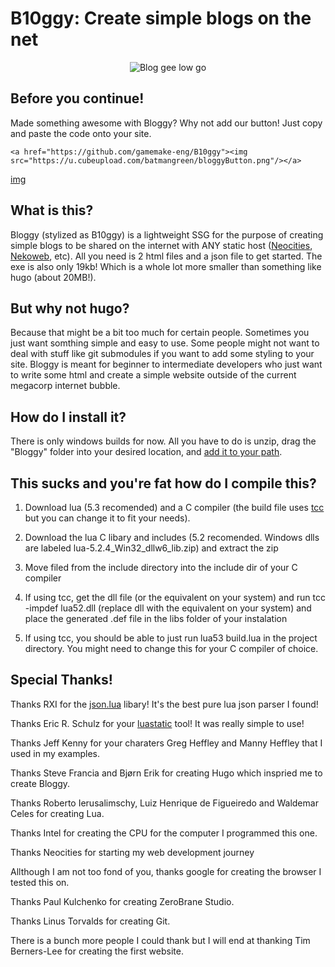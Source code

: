 #	B10ggy: Create simple blogs on the net

<p align="center">
  <img src="https://u.cubeupload.com/batmangreen/Logo.png" alt="Blog gee low go"/>
</p>

##	Before you continue!

Made something awesome with Bloggy? Why not add our button! Just copy and paste the code onto your site.

`<a href="https://github.com/gamemake-eng/B10ggy"><img src="https://u.cubeupload.com/batmangreen/bloggyButton.png"/></a>`

[img](https://u.cubeupload.com/batmangreen/bloggyButton.png)

##	What is this?

Bloggy (stylized as B10ggy) is a lightweight SSG for the purpose of creating simple blogs to be shared on the internet with ANY static host ([Neocities](https://neocities.org/), [Nekoweb](https://nekoweb.org/), etc). All you need is 2 html files and a json file to get started. The exe is also only 19kb! Which is a whole lot more smaller than something like hugo (about 20MB!).

##	But why not hugo?

Because that might be a bit too much for certain people. Sometimes you just want somthing simple and easy to use. Some people might not want to deal with stuff like git submodules if you want to add some styling to your site. Bloggy is meant for beginner to intermediate developers who just want to write some html and create a simple website outside of the current megacorp internet bubble.

##	How do I install it?

There is only windows builds for now. All you have to do is unzip, drag the "Bloggy" folder into your desired location, and [add it to your path](https://www.architectryan.com/2018/03/17/add-to-the-path-on-windows-10/).

##	This sucks and you're fat how do I compile this?

1.	Download lua (5.3 recomended) and a C compiler (the build file uses [tcc](https://bellard.org/tcc/) but you can change it to fit your needs).

2.	Download the lua C libary and includes (5.2 recomended. Windows dlls are labeled lua-5.2.4_Win32_dllw6_lib.zip) and extract the zip

3.	Move filed from the include directory into the include dir of your C compiler

4.	If using tcc, get the dll file (or the equivalent on your system) and run tcc -impdef lua52.dll (replace dll with the equivalent on your system) and place the generated .def file in the libs folder of your instalation

5.	If using tcc, you should be able to just run lua53 build.lua in the project directory. You might need to change this for your C compiler of choice.

##	Special Thanks!

Thanks RXI for the [json.lua](https://github.com/rxi/json.lua) libary! It's the best pure lua json parser I found!

Thanks Eric R. Schulz for your [luastatic](https://github.com/ers35/luastatic) tool! It was really simple to use!

Thanks Jeff Kenny for your charaters Greg Heffley and Manny Heffley that I used in my examples.

Thanks Steve Francia and Bjørn Erik for creating Hugo which inspried me to create Bloggy.

Thanks Roberto Ierusalimschy, Luiz Henrique de Figueiredo and Waldemar Celes for creating Lua.

Thanks Intel for creating the CPU for the computer I programmed this one.

Thanks Neocities for starting my web development journey

Allthough I am not too fond of you, thanks google for creating the browser I tested this on.

Thanks Paul Kulchenko for creating ZeroBrane Studio.

Thanks Linus Torvalds for creating Git.

There is a bunch more people I could thank but I will end at thanking Tim Berners-Lee for creating the first website.